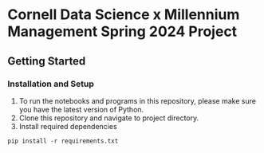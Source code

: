 # Cornell Data Science x Millennium Management Spring 2024 Project

## Getting Started

### Installation and Setup

1. To run the notebooks and programs in this repository, please make sure you have the latest version of Python.
2. Clone this repository and navigate to project directory.
3. Install required dependencies

```
pip install -r requirements.txt
```
